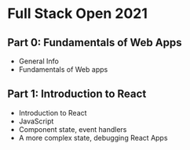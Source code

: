 
# Full Stack Open 2021

## Part 0: Fundamentals of Web Apps

 - General Info
 - Fundamentals of Web apps
 
## Part 1: Introduction to React

 - Introduction to React
 - JavaScript
 - Component state, event handlers
 - A more complex state, debugging React Apps
